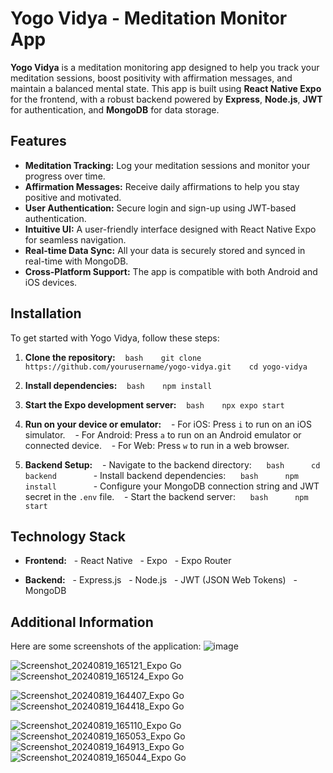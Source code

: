 # Yogo Vidya - Meditation Monitor App

**Yogo Vidya** is a meditation monitoring app designed to help you track your meditation sessions, boost positivity with affirmation messages, and maintain a balanced mental state. This app is built using **React Native Expo** for the frontend, with a robust backend powered by **Express**, **Node.js**, **JWT** for authentication, and **MongoDB** for data storage.

## Features

- **Meditation Tracking:** Log your meditation sessions and monitor your progress over time.
- **Affirmation Messages:** Receive daily affirmations to help you stay positive and motivated.
- **User Authentication:** Secure login and sign-up using JWT-based authentication.
- **Intuitive UI:** A user-friendly interface designed with React Native Expo for seamless navigation.
- **Real-time Data Sync:** All your data is securely stored and synced in real-time with MongoDB.
- **Cross-Platform Support:** The app is compatible with both Android and iOS devices.

## Installation

To get started with Yogo Vidya, follow these steps:

1. **Clone the repository:**
   ```bash
   git clone https://github.com/yourusername/yogo-vidya.git
   cd yogo-vidya
   ```

2. **Install dependencies:**
   ```bash
   npm install
   ```

3. **Start the Expo development server:**
   ```bash
   npx expo start
   ```

4. **Run on your device or emulator:**
   - For iOS: Press `i` to run on an iOS simulator.
   - For Android: Press `a` to run on an Android emulator or connected device.
   - For Web: Press `w` to run in a web browser.

5. **Backend Setup:**
   - Navigate to the backend directory:
     ```bash
     cd backend
     ```
   - Install backend dependencies:
     ```bash
     npm install
     ```
   - Configure your MongoDB connection string and JWT secret in the `.env` file.
   - Start the backend server:
     ```bash
     npm start
     ```

## Technology Stack

- **Frontend:**
  - React Native
  - Expo
  - Expo Router

- **Backend:**
  - Express.js
  - Node.js
  - JWT (JSON Web Tokens)
  - MongoDB

## Additional Information

Here are some screenshots of the application:
![image](https://github.com/user-attachments/assets/4cfc7722-425f-4a24-814b-338f82d4ef14)

![Screenshot_20240819_165121_Expo Go](https://github.com/user-attachments/assets/b1887989-fe16-4ff1-a55d-39325ffe106f)
![Screenshot_20240819_165124_Expo Go](https://github.com/user-attachments/assets/fce3a4f8-9d99-4a34-a762-46c06e82123c)

![Screenshot_20240819_164407_Expo Go](https://github.com/user-attachments/assets/20c341d8-7e33-4c0d-8785-3da5f527c1f0)
![Screenshot_20240819_164418_Expo Go](https://github.com/user-attachments/assets/c32eb8ed-7552-49c6-8808-eb0c68d8a775)

![Screenshot_20240819_165110_Expo Go](https://github.com/user-attachments/assets/25fc5935-ef0a-48c0-b710-36b7c047fb2e)
![Screenshot_20240819_165053_Expo Go](https://github.com/user-attachments/assets/26e345cf-d9c4-4537-b4d2-4e9c2cf1a2e2)
![Screenshot_20240819_164913_Expo Go](https://github.com/user-attachments/assets/29d51615-f4f2-4379-8e21-a93826637021)
![Screenshot_20240819_165044_Expo Go](https://github.com/user-attachments/assets/4e51702d-7a74-489d-b108-fb1ff51904c8)

